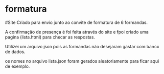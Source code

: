 # formatura

#Site Criado para envio junto ao convite de formatura de 6 formandas. 

A confirmação de presença é foi feita através do site e fpoi criado uma pagina (lista.html) para checar as respostas.

Utilizei um arquivo json pois as formandas não desejaram gastar com banco de dados.

os nomes no arquivo lista.json foram gerados aleatoriamente para ficar aqui de exemplo.